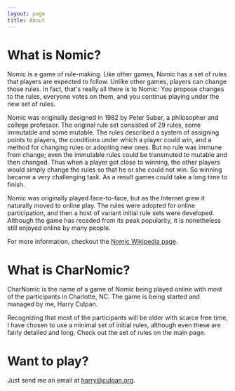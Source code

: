 ```yaml
---
layout: page
title: About
---
```


What is Nomic?
==================
Nomic is a game of rule-making.  Like other games, Nomic has a set of rules that
players are expected to follow.  Unlike other games, players can change those rules.
In fact, that's really all there is to Nomic: You propose changes to the rules,
everyone votes on them, and you continue playing under the new set of rules.

Nomic was originally designed in 1982 by Peter Suber, a philosopher and college
professor.  The original rule set consisted of 29 rules, some immutable and some
mutable.  The rules described a system of assigning points to players, the conditions
under which a player could win, and a method for changing rules or adopting new
ones.  But no rule was immune from change; even the immutable rules could be
transmuted to mutable and then changed.  Thus when a player got close to winning,
the other players would simply change the rules so that he or she could not win.
So winning became a very challenging task.  As a result games could take a long
time to finish.

Nomic was originally played face-to-face, but as the Internet grew it naturally
moved to online play.  The rules were adopted for online participation, and then
a host of variant initial rule sets were developed.  Although the game has receded
from its peak popularity, it is nonetheless still enjoyed online by many people.

For more information, checkout the <a href="https://en.wikipedia.org/wiki/Nomic">Nomic Wikipedia page</a>.

What is CharNomic?
==================

CharNomic is the name of a game of Nomic being played online with most of the participants
in Charlotte, NC.  The game is being started and managed by me, Harry Culpan.

Recognizing that most of the participants will be older with scarce free time, I
have chosen to use a minimal set of initial rules, although even these are fairly
detailed and long.  Check out the set of rules on the main page.

Want to play?
==================

Just send me an email at <a href="mailto:harry@culpan.org">harry@culpan.org</a>.
